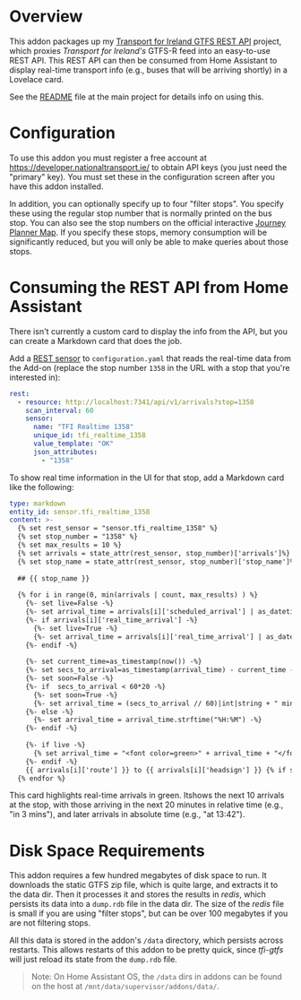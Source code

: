 # Overview
This addon packages up my [Transport for Ireland GTFS REST API](https://github.com/seanblanchfield/tfi-gtfs) project, which proxies *Transport for Ireland's* GTFS-R feed into an easy-to-use REST API. This REST API can then be consumed from Home Assistant to display real-time transport info (e.g., buses that will be arriving shortly) in a Lovelace card.

See the [README](https://github.com/seanblanchfield/tfi-gtfs) file at the main project for details info on using this. 

# Configuration
To use this addon you must register a free account at https://developer.nationaltransport.ie/ to obtain API keys (you just need the "primary" key). You must set these in the configuration screen after you have this addon installed.

In addition, you can optionally specify up to four "filter stops". You specify these using the regular stop number that is normally printed on the bus stop. You can also see the stop numbers on the official interactive [Journey Planner Map](https://www.transportforireland.ie/plan-a-journey/).  If you specify these stops, memory consumption will be significantly reduced, but you will only be able to make queries about those stops.

# Consuming the REST API from Home Assistant

There isn't currently a custom card to display the info from the API, but you can create a Markdown card that does the job.

Add a [REST sensor](https://www.home-assistant.io/integrations/sensor.rest/) to `configuration.yaml` that reads the real-time data from the Add-on (replace the stop number `1358` in the URL with a stop that you're interested in):

``` yaml
rest:
  - resource: http://localhost:7341/api/v1/arrivals?stop=1358
    scan_interval: 60
    sensor:
      name: "TFI Realtime 1358"
      unique_id: tfi_realtime_1358
      value_template: "OK"
      json_attributes:
        - "1358"
```

To show real time information in the UI for that stop, add a Markdown card like the following:

```yaml
type: markdown
entity_id: sensor.tfi_realtime_1358
content: >-
  {% set rest_sensor = "sensor.tfi_realtime_1358" %}
  {% set stop_number = "1358" %}
  {% set max_results = 10 %}
  {% set arrivals = state_attr(rest_sensor, stop_number)['arrivals']%}
  {% set stop_name = state_attr(rest_sensor, stop_number)['stop_name']%}
  
  ## {{ stop_name }}
  
  {% for i in range(0, min(arrivals | count, max_results) ) %}
    {%- set live=False -%}
    {%- set arrival_time = arrivals[i]['scheduled_arrival'] | as_datetime | as_local -%}
    {%- if arrivals[i]['real_time_arrival'] -%}
      {%- set live=True -%}
      {%- set arrival_time = arrivals[i]['real_time_arrival'] | as_datetime | as_local -%}
    {%- endif -%}
  
    {%- set current_time=as_timestamp(now()) -%}
    {%- set secs_to_arrival=as_timestamp(arrival_time) - current_time -%}
    {%- set soon=False -%}
    {%- if  secs_to_arrival < 60*20 -%}
      {%- set soon=True -%}
      {%- set arrival_time = (secs_to_arrival // 60)|int|string + " mins" -%}
    {%- else -%}
      {%- set arrival_time = arrival_time.strftime("%H:%M") -%}
    {%- endif -%}
    
    {%- if live -%}
      {% set arrival_time = "<font color=green>" + arrival_time + "</font>" %}
    {%- endif -%}
    {{ arrivals[i]['route'] }} to {{ arrivals[i]['headsign'] }} {% if soon %}in{% else %}at{% endif %} {{ arrival_time }}
  {% endfor %} 

```

This card highlights real-time arrivals in green. Itshows the next 10 arrivals at the stop, with those arriving in the next 20 minutes in relative time (e.g., "in 3 mins"), and later arrivals in absolute time (e.g., "at 13:42").

# Disk Space Requirements

This addon requires a few hundred megabytes of disk space to run. It downloads the static GTFS zip file, which is quite large, and extracts it to the data dir. Then it processes it and stores the results in *redis*, which persists its data into a `dump.rdb` file in the data dir. The size of the *redis* file is small if you are using "filter stops", but can be over 100 megabytes if you are not filtering stops.

All this data is stored in the addon's `/data` directory, which persists across restarts. This allows restarts of this addon to be pretty quick, since *tfi-gtfs* will just reload its state from the `dump.rdb` file.

> Note: On Home Assistant OS, the `/data` dirs in addons can be found on the host at `/mnt/data/supervisor/addons/data/`.
